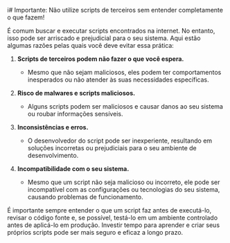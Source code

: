 i# Importante: Não utilize scripts de terceiros sem entender completamente o que fazem!

É comum buscar e executar scripts encontrados na internet. No entanto, isso pode ser arriscado e prejudicial para o seu sistema. Aqui estão algumas razões pelas quais você deve evitar essa prática:

1. **Scripts de terceiros podem não fazer o que você espera.**
   - Mesmo que não sejam maliciosos, eles podem ter comportamentos inesperados ou não atender às suas necessidades específicas.

2. **Risco de malwares e scripts maliciosos.**
   - Alguns scripts podem ser maliciosos e causar danos ao seu sistema ou roubar informações sensíveis.

3. **Inconsistências e erros.**
   - O desenvolvedor do script pode ser inexperiente, resultando em soluções incorretas ou prejudiciais para o seu ambiente de desenvolvimento.

4. **Incompatibilidade com o seu sistema.**
   - Mesmo que um script não seja malicioso ou incorreto, ele pode ser incompatível com as configurações ou tecnologias do seu sistema, causando problemas de funcionamento.

É importante sempre entender o que um script faz antes de executá-lo, revisar o código fonte e, se possível, testá-lo em um ambiente controlado antes de aplicá-lo em produção. Investir tempo para aprender e criar seus próprios scripts pode ser mais seguro e eficaz a longo prazo.

